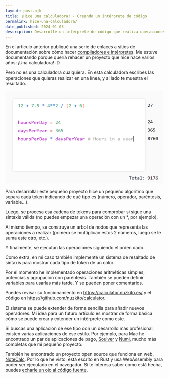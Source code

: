 ```yaml
---
layout: post.njk
title: ¡Hice una calculadora! - Creando un intérprete de código
permalink: hice-una-calculadora/
date_published: 2024-01-03
description: Desarrollé un intérprete de código que realiza operaciones matemáticas
---
```


En el artículo anterior publiqué una serie de enlaces a sitios de documentación sobre cómo hacer [compiladores e intérpretes](/compiladores-e-interpretes/). Me estuve documentando porque quería rehacer un proyecto que hice hace varios años: ¡Una calculadora! :D

Pero no es una calculadora cualquiera. En esta calculadora escribes las operaciones que quieras realizar en una línea, y al lado te muestra el resultado.

![La calculadora en cuestión.](/images/2024/01/03/calculadora.png)

Para desarrollar este pequeño proyecto hice un pequeño algoritmo que separa cada token indicando de qué tipo es (número, operador, paréntesis, variable...).

Luego, se procesa esa cadena de tokens para comprobar si sigue una sintaxis válida (no puedes empezar una operación con un *, por ejemplo).

Al mismo tiempo, se construye un árbol de nodos que representa las operaciones a realizar (primero se multiplican estos 2 números, luego se le suma este otro, etc.).

Y finalmente, se ejecutan las operaciones siguiendo el orden dado.

Como extra, en mi caso también implementé un sistema de resaltado de sintaxis para mostrar cada tipo de token de un color.

Por el momento he implementado operaciones aritméticas simples, potencias y agrupación con paréntesis. También se pueden definir variables para usarlas más tarde. Y se pueden poner comentarios.

Puedes revisar su funcionamiento en https://calculator.nuzkito.es/ y el código en https://github.com/nuzkito/calculator.

El sistema se puede extender de forma sencilla para añadir nuevos operadores. Mi idea para un futuro artículo es mostrar de forma básica cómo se puede crear y extender un intérprete como este.

Si buscas una aplicación de ese tipo con un desarrollo más profesional, existen varias aplicaciones de ese estilo. Por ejemplo, para Mac he encontrado un par de aplicaciones de pago, [Soulver](https://soulver.app/) y [Numi](https://numi.app/), mucho más completas que mi pequeño proyecto.

También he encontrado un proyecto open source que funciona en web, [NoteCalc](https://bbodi.github.io/notecalc3/). Por lo que he visto, está escrito en Rust y usa WebAssembly para poder ser ejecutado en el navegador. Si te interesa saber cómo está hecha, puedes [echarle un ojo al código fuente](https://github.com/bbodi/notecalc3).
